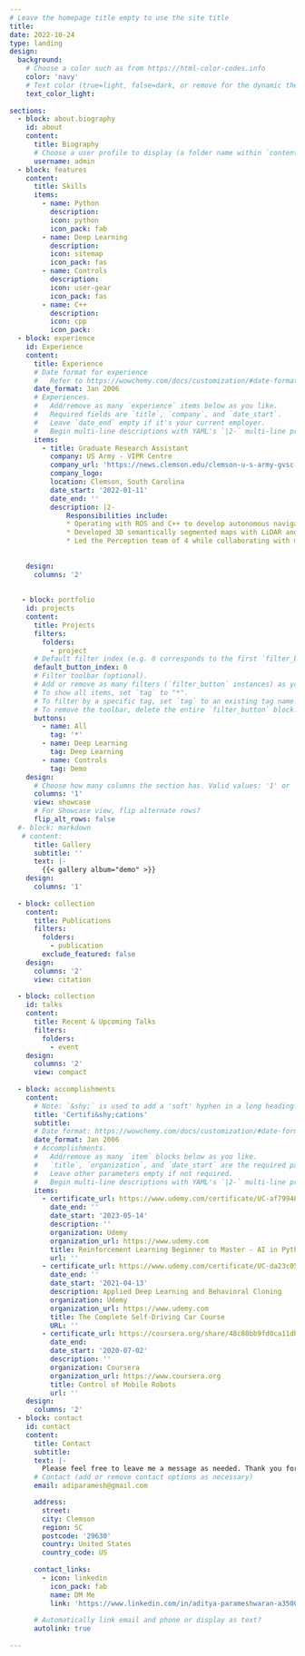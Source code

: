 ```yaml
---
# Leave the homepage title empty to use the site title
title:
date: 2022-10-24
type: landing
design:
  background:
    # Choose a color such as from https://html-color-codes.info
    color: 'navy'
    # Text color (true=light, false=dark, or remove for the dynamic theme color). 
    text_color_light: 
    
sections:
  - block: about.biography
    id: about
    content:
      title: Biography
      # Choose a user profile to display (a folder name within `content/authors/`)
      username: admin
  - block: features
    content:
      title: Skills
      items:
        - name: Python
          description:
          icon: python
          icon_pack: fab
        - name: Deep Learning
          description:
          icon: sitemap
          icon_pack: fas
        - name: Controls
          description:
          icon: user-gear
          icon_pack: fas
        - name: C++
          description:
          icon: cpp
          icon_pack: 
  - block: experience
    id: Experience
    content:
      title: Experience
      # Date format for experience
      #   Refer to https://wowchemy.com/docs/customization/#date-format
      date_format: Jan 2006
      # Experiences.
      #   Add/remove as many `experience` items below as you like.
      #   Required fields are `title`, `company`, and `date_start`.
      #   Leave `date_end` empty if it's your current employer.
      #   Begin multi-line descriptions with YAML's `|2-` multi-line prefix.
      items:
        - title: Graduate Research Assistant
          company: US Army - VIPR Centre
          company_url: 'https://news.clemson.edu/clemson-u-s-army-gvsc-expand-research-partnership-for-next-generation-autonomous-vehicles/'
          company_logo: 
          location: Clemson, South Carolina
          date_start: '2022-01-11'
          date_end: ''
          description: |2-
              Responsibilities include:
              * Operating with ROS and C++ to develop autonomous navigation algorithms for off-road ground robots.
              * Developed 3D semantically segmented maps with LiDAR and camera sensor data using Python and PyTorch.
              * Led the Perception team of 4 while collaborating with multiple research teams to accomplish project objectives.
                
    
    design:
      columns: '2'
  
  
   - block: portfolio
    id: projects
    content:
      title: Projects
      filters:
        folders:
          - project
      # Default filter index (e.g. 0 corresponds to the first `filter_button` instance below).
      default_button_index: 0
      # Filter toolbar (optional).
      # Add or remove as many filters (`filter_button` instances) as you like.
      # To show all items, set `tag` to "*".
      # To filter by a specific tag, set `tag` to an existing tag name.
      # To remove the toolbar, delete the entire `filter_button` block.
      buttons:
        - name: All
          tag: '*'
        - name: Deep Learning
          tag: Deep Learning
        - name: Controls
          tag: Demo
    design:
      # Choose how many columns the section has. Valid values: '1' or '2'.
      columns: '1'
      view: showcase
      # For Showcase view, flip alternate rows?
      flip_alt_rows: false
  #- block: markdown
   # content:
      title: Gallery
      subtitle: ''
      text: |-
        {{< gallery album="demo" >}}
    design:
      columns: '1'
 
  - block: collection
    content:
      title: Publications
      filters:
        folders:
          - publication
        exclude_featured: false
    design:
      columns: '2'
      view: citation
    
  - block: collection
    id: talks
    content:
      title: Recent & Upcoming Talks
      filters:
        folders:
          - event
    design:
      columns: '2'
      view: compact
 
  - block: accomplishments
    content:
      # Note: `&shy;` is used to add a 'soft' hyphen in a long heading.
      title: 'Certifi&shy;cations'
      subtitle:
      # Date format: https://wowchemy.com/docs/customization/#date-format
      date_format: Jan 2006
      # Accomplishments.
      #   Add/remove as many `item` blocks below as you like.
      #   `title`, `organization`, and `date_start` are the required parameters.
      #   Leave other parameters empty if not required.
      #   Begin multi-line descriptions with YAML's `|2-` multi-line prefix.
      items:
        - certificate_url: https://www.udemy.com/certificate/UC-af799482-98ab-4afb-a0ff-09f07821cfcb/
          date_end: ''
          date_start: '2023-05-14'
          description: ''
          organization: Udemy
          organization_url: https://www.udemy.com
          title: Reinforcement Learning Beginner to Master - AI in Python
          url: ''
        - certificate_url: https://www.udemy.com/certificate/UC-da23c056-f8ac-42d7-a443-7358b4351a37/
          date_end: ''
          date_start: '2021-04-13'
          description: Applied Deep Learning and Behavioral Cloning
          organization: Udemy
          organization_url: https://www.udemy.com
          title: The Complete Self-Driving Car Course
          URL: ''
        - certificate_url: https://coursera.org/share/48c80bb9fd0ca11db7c3b3d7da090c1c
          date_end: 
          date_start: '2020-07-02'
          description: ''
          organization: Coursera
          organization_url: https://www.coursera.org
          title: Control of Mobile Robots
          url: ''
    design:
      columns: '2'  
  - block: contact
    id: contact
    content:
      title: Contact
      subtitle:
      text: |-
        Please feel free to leave me a message as needed. Thank you for visiting my website.
      # Contact (add or remove contact options as necessary)
      email: adiparamesh@gmail.com

      address:
        street: 
        city: Clemson
        region: SC
        postcode: '29630'
        country: United States
        country_code: US
      
      contact_links:
        - icon: linkedin
          icon_pack: fab
          name: DM Me
          link: 'https://www.linkedin.com/in/aditya-parameshwaran-a3500728a/'
        
      # Automatically link email and phone or display as text?
      autolink: true
      
---
```


